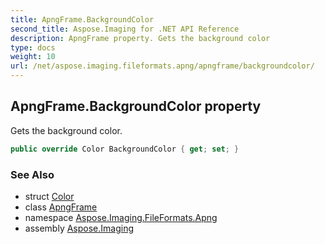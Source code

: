 ```yaml
---
title: ApngFrame.BackgroundColor
second_title: Aspose.Imaging for .NET API Reference
description: ApngFrame property. Gets the background color
type: docs
weight: 10
url: /net/aspose.imaging.fileformats.apng/apngframe/backgroundcolor/
---
```

## ApngFrame.BackgroundColor property

Gets the background color.

```csharp
public override Color BackgroundColor { get; set; }
```

### See Also

* struct [Color](../../../aspose.imaging/color/)
* class [ApngFrame](../)
* namespace [Aspose.Imaging.FileFormats.Apng](../../apngframe/)
* assembly [Aspose.Imaging](../../../)


